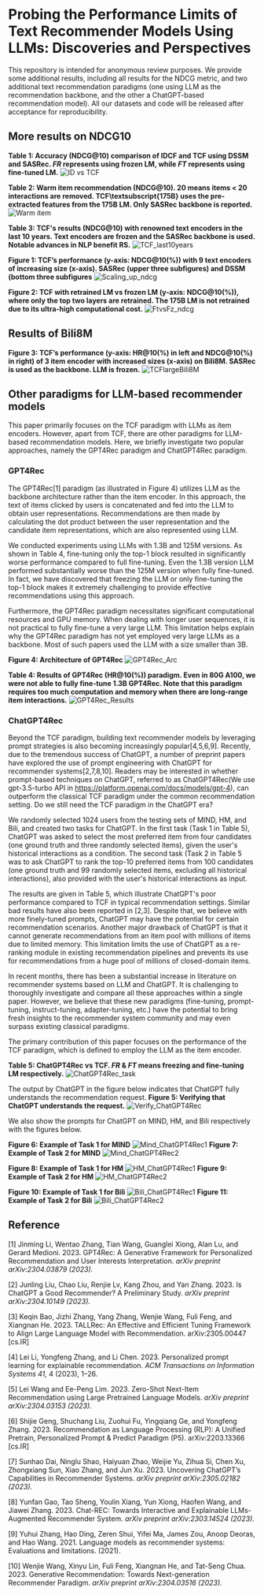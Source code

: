 # Probing the Performance Limits of Text Recommender Models Using LLMs: Discoveries and Perspectives

This repository is intended for anonymous review purposes. We provide some additional results, including all results for the NDCG metric, and two additional text recommendation paradigms (one using LLM as the recommendation backbone, and the other a ChatGPT-based recommendation model). All our datasets and code will be released after acceptance for reproducibility.

## More results on NDCG10

**Table 1: Accuracy (NDCG@10) comparison of IDCF and TCF using DSSM and SASRec. _FR_ represents using frozen LM, while _FT_  represents using fine-tuned LM.**
![ID vs TCF](https://github.com/anonymous-TCF/anonymous-TCF/blob/main/Figures/Table_IDvsLLM_NDCG1.jpg)

**Table 2: Warm item recommendation (NDCG@10). 20 means items < 20 interactions are removed. TCF\textsubscript{175B} uses the pre-extracted features from the 175B LM. Only SASRec backbone is reported.**
![Warm item](https://github.com/anonymous-TCF/anonymous-TCF/blob/main/Figures/Table_PLM_warm_NDCG.jpg)

**Table 3: TCF's results (NDCG@10)  with renowned text encoders in the last 10 years. Text encoders are frozen and the SASRec backbone is used. Notable  advances in NLP benefit RS.**
![TCF_last10years](https://github.com/anonymous-TCF/anonymous-TCF/blob/main/Figures/Table_LMcompare_NDCG.jpg)

**Figure 1: TCF’s performance (y-axis: NDCG@10(%)) with 9 text encoders of increasing size (x-axis). SASRec (upper three subfigures) and DSSM (bottom three subfigures**
![Scaling_up_ndcg](https://github.com/anonymous-TCF/anonymous-TCF/blob/main/Figures/scaling_up_ndcg.jpg)

**Figure 2: TCF with retrained LM vs frozen LM (y-axis: NDCG@10(%)), where only the top two layers are retrained. The 175B LM is not retrained due to its ultra-high computational cost.**
![FtvsFz_ndcg](https://github.com/anonymous-TCF/anonymous-TCF/blob/main/Figures/finetune_vs_freeze_ndcg.jpg)

## Results of Bili8M
**Figure 3: TCF’s performance (y-axis: HR@10(%) in left and NDCG@10(%) in right) of 3 item encoder with increased sizes (x-axis) on Bili8M. SASRec is used as the backbone. LLM is frozen.**
![TCFlargeBili8M](https://github.com/anonymous-TCF/anonymous-TCF/blob/main/Figures/bili8M_NDCG.jpg)

## Other paradigms for LLM-based recommender models


This paper primarily focuses on the TCF paradigm with LLMs as item encoders. However, apart from TCF, there are other paradigms for LLM-based recommendation models. Here, we briefly investigate two popular approaches, namely the GPT4Rec paradigm and ChatGPT4Rec paradigm.

### GPT4Rec
The GPT4Rec[1] paradigm (as illustrated in Figure 4) utilizes LLM as the backbone architecture rather than the item encoder. In this approach, the text of items clicked by users is concatenated and fed into the LLM to obtain user representations. Recommendations are then made by calculating the dot product between the user representation and the candidate item representations, which are also represented using LLM.

We conducted experiments using LLMs with 1.3B and 125M versions. As shown in Table 4, fine-tuning only the top-1 block resulted in significantly worse performance compared to full fine-tuning. Even the 1.3B version LLM performed substantially worse than the 125M version when fully fine-tuned. In fact, we have discovered that freezing the LLM or only fine-tuning the top-1 block makes it extremely challenging to provide effective recommendations using this approach.

Furthermore, the GPT4Rec paradigm necessitates significant computational resources and GPU memory. When dealing with longer user sequences, it is not practical to fully fine-tune a very large LLM. This limitation helps explain why the GPT4Rec paradigm has not yet employed very large LLMs as a backbone. Most of such papers used the LLM with a size smaller than 3B. 

**Figure 4: Architecture of GPT4Rec**
![GPT4Rec_Arc](https://github.com/anonymous-TCF/anonymous-TCF/blob/main/Figures/GPT4Rec_arc-cropped.jpg)

**Table 4: Results of GPT4Rec (HR@10(%)) paradigm. Even in 80G A100, we were not able to fully fine-tune 1.3B GPT4Rec. Note that this paradigm requires too much computation and memory when there are long-range item interactions.**
![GPT4Rec_Results](https://github.com/anonymous-TCF/anonymous-TCF/blob/main/Figures/Table_GPT4Rec_task.jpg)
### ChatGPT4Rec

Beyond the TCF paradigm, building text recommender models by leveraging prompt strategies is also becoming increasingly popular[4,5,6,9]. Recently, due to the tremendous success of ChatGPT, a number of preprint papers have explored the use of prompt engineering with ChatGPT for recommender systems[2,7,8,10]. Readers may be interested in whether prompt-based techniques on ChatGPT, referred to as ChatGPT4Rec(We use gpt-3.5-turbo API in https://platform.openai.com/docs/models/gpt-4), can outperform the classical TCF paradigm under the common recommendation setting. Do we still need the TCF paradigm in the ChatGPT era?

We randomly selected 1024 users from the testing sets of MIND, HM, and Bili, and created two tasks for ChatGPT. In the first task (Task 1 in Table 5), ChatGPT was asked to select the most preferred item from four candidates (one ground truth and three randomly selected items), given the user's historical interactions as a condition. The second task (Task 2 in Table 5 was to ask ChatGPT to rank the top-10 preferred items from 100 candidates (one ground truth and 99 randomly selected items, excluding all historical interactions), also provided with the user's historical interactions as input. 

The results are given in Table 5, which illustrate ChatGPT's poor performance compared to TCF in typical recommendation settings. 
Similar bad results have also been reported in [2,3]. Despite that, we believe with more finely-tuned prompts, ChatGPT may have the potential for certain recommendation scenarios. 
Another major drawback of ChatGPT is that it cannot generate recommendations from an item pool with millions of items due to limited memory. This limitation limits the use of ChatGPT as a re-ranking module in existing recommendation pipelines and prevents its use for recommendations from a huge pool of millions of closed-domain items.

In recent months, there has been a substantial increase in literature on recommender systems based on LLM and ChatGPT. It is challenging to thoroughly investigate and compare all these approaches within a single paper. However, we believe that these new paradigms (fine-tuning, prompt-tuning, instruct-tuning, adapter-tuning, etc.) have the potential to bring fresh insights to the recommender system community and may even surpass existing classical paradigms.

The primary contribution of this paper focuses on the performance of the TCF paradigm, which is defined to employ the LLM as the item encoder.

**Table 5: ChatGPT4Rec vs TCF. _FR_ & _FT_ means freezing and fine-tuning LM respectively.**
![ChatGPT4Rec_task](https://github.com/anonymous-TCF/anonymous-TCF/blob/main/Figures/Table_ChatGPT_task.jpg)

The output by ChatGPT in the figure below indicates that ChatGPT fully understands the recommendation request. 
**Figure 5: Verifying that ChatGPT understands the request.**
![Verify_ChatGPT4Rec](https://github.com/anonymous-TCF/anonymous-TCF/blob/main/Figures/ChatGPT4Rec_0-cropped.jpg)

We also show the prompts for ChatGPT on MIND, HM, and Bili respectively with the figures below.

**Figure 6: Example of Task 1 for MIND**
![Mind_ChatGPT4Rec1](https://github.com/anonymous-TCF/anonymous-TCF/blob/main/Figures/ChatGPT4Rec_MIND_4-cropped.jpg)
**Figure 7: Example of Task 2 for MIND**
![Mind_ChatGPT4Rec2](https://github.com/anonymous-TCF/anonymous-TCF/blob/main/Figures/ChatGPT4Rec_MIND_10-cropped.jpg)

**Figure 8: Example of Task 1 for HM**
![HM_ChatGPT4Rec1](https://github.com/anonymous-TCF/anonymous-TCF/blob/main/Figures/ChatGPT4Rec_HM_4-cropped.jpg)
**Figure 9: Example of Task 2 for HM**
![HM_ChatGPT4Rec2](https://github.com/anonymous-TCF/anonymous-TCF/blob/main/Figures/ChatGPT4Rec_HM_10-cropped.jpg)

**Figure 10: Example of Task 1 for Bili**
![Bili_ChatGPT4Rec1](https://github.com/anonymous-TCF/anonymous-TCF/blob/main/Figures/ChatGPT4Rec_Bili_4-cropped.jpg)
**Figure 11: Example of Task 2 for Bili**
![Bili_ChatGPT4Rec2](https://github.com/anonymous-TCF/anonymous-TCF/blob/main/Figures/ChatGPT4Rec_Bili_10-cropped.jpg)






## Reference
[1] Jinming Li, Wentao Zhang, Tian Wang, Guanglei Xiong, Alan Lu, and Gerard Medioni. 2023. GPT4Rec: A Generative Framework for Personalized Recommendation and User Interests Interpretation. _arXiv preprint arXiv:2304.03879 (2023)._

[2] Junling Liu, Chao Liu, Renjie Lv, Kang Zhou, and Yan Zhang. 2023. Is ChatGPT a Good Recommender? A Preliminary Study. _arXiv preprint arXiv:2304.10149 (2023)._

[3] Keqin Bao, Jizhi Zhang, Yang Zhang, Wenjie Wang, Fuli Feng, and Xiangnan He. 2023. TALLRec: An Effective and Efficient Tuning Framework to Align Large Language Model with Recommendation. arXiv:2305.00447 [cs.IR]

[4] Lei Li, Yongfeng Zhang, and Li Chen. 2023. Personalized prompt learning for explainable recommendation. _ACM Transactions on Information Systems 41,_ 4 (2023), 1–26.

[5] Lei Wang and Ee-Peng Lim. 2023. Zero-Shot Next-Item Recommendation using Large Pretrained Language Models. _arXiv preprint arXiv:2304.03153 (2023)._

[6] Shijie Geng, Shuchang Liu, Zuohui Fu, Yingqiang Ge, and Yongfeng Zhang. 2023. Recommendation as Language Processing (RLP): A Unified Pretrain, Personalized Prompt & Predict Paradigm (P5). arXiv:2203.13366 [cs.IR]

[7] Sunhao Dai, Ninglu Shao, Haiyuan Zhao, Weijie Yu, Zihua Si, Chen Xu, Zhongxiang Sun, Xiao Zhang, and Jun Xu. 2023. Uncovering ChatGPT’s Capabilities in Recommender Systems. _arXiv preprint arXiv:2305.02182 (2023)._

[8] Yunfan Gao, Tao Sheng, Youlin Xiang, Yun Xiong, Haofen Wang, and Jiawei Zhang. 2023. Chat-REC: Towards Interactive and Explainable LLMs-Augmented Recommender System. _arXiv preprint arXiv:2303.14524 (2023)._

[9] Yuhui Zhang, Hao Ding, Zeren Shui, Yifei Ma, James Zou, Anoop Deoras, and Hao Wang. 2021. Language models as recommender systems: Evaluations and limitations. (2021).

[10] Wenjie Wang, Xinyu Lin, Fuli Feng, Xiangnan He, and Tat-Seng Chua. 2023. Generative Recommendation: Towards Next-generation Recommender Paradigm. _arXiv preprint arXiv:2304.03516 (2023)._
